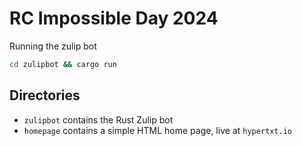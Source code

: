 # RC Impossible Day 2024

Running the zulip bot

```bash
cd zulipbot && cargo run
```

## Directories

* `zulipbot` contains the Rust Zulip bot
* `homepage` contains a simple HTML home page, live at `hypertxt.io`
